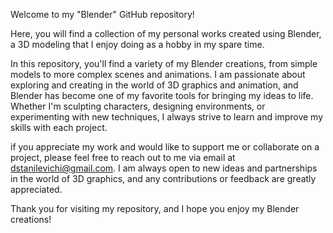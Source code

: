Welcome to my "Blender" GitHub repository!

Here, you will find a collection of my personal works created using Blender, a 3D modeling that I enjoy doing as a hobby in my spare time.

In this repository, you'll find a variety of my Blender creations, from simple models to more complex scenes and animations. I am passionate about exploring and creating in the world of 3D graphics and animation, and Blender has become one of my favorite tools for bringing my ideas to life. Whether I'm sculpting characters, designing environments, or experimenting with new techniques, I always strive to learn and improve my skills with each project.

if you appreciate my work and would like to support me or collaborate on a project, please feel free to reach out to me via email at dstanilevichi@gmail.com. I am always open to new ideas and partnerships in the world of 3D graphics, and any contributions or feedback are greatly appreciated.

Thank you for visiting my repository, and I hope you enjoy my Blender creations!
